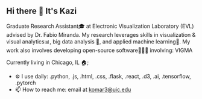 ## Hi there 👋 It's Kazi

Graduate Research Assistant🎓 at Electronic Visualization Laboratory (EVL) advised by Dr. Fabio Miranda. My research leverages skills in visualization & visual analytics📊, big data analysis 📁, and applied machine learning🧠. My work also involves developing open-source software👨🏻‍💻 involving: <a link='https://github.com/komar41/vigma'>VIGMA</a>

Currently living in Chicago, IL 🏠;

- ⚙️ I use daily: .python, .js, .html, .css, .flask, .react, .d3, .ai, .tensorflow, .pytorch
- 📫 How to reach me: email at komar3@uic.edu

